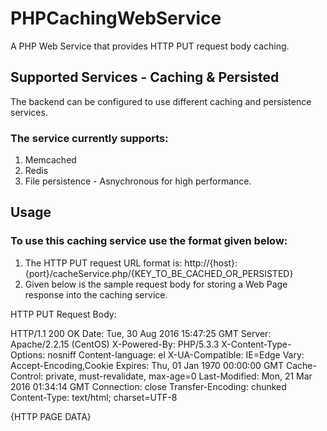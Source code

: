 # PHPCachingWebService
A PHP Web Service that provides HTTP PUT request body caching.

## Supported Services - Caching & Persisted

The backend can be configured to use different caching and persistence services.
### The service currently supports:
1. Memcached
2. Redis
3. File persistence - Asnychronous for high performance.

## Usage

### To use this caching service use the format given below:

1. The HTTP PUT request URL format is: http://{host}:{port}/cacheService.php/{KEY_TO_BE_CACHED_OR_PERSISTED}
2. Given below is the sample request body for storing a Web Page response into the caching service. 

HTTP PUT Request Body:

HTTP/1.1 200 OK
Date: Tue, 30 Aug 2016 15:47:25 GMT
Server: Apache/2.2.15 (CentOS)
X-Powered-By: PHP/5.3.3
X-Content-Type-Options: nosniff
Content-language: el
X-UA-Compatible: IE=Edge
Vary: Accept-Encoding,Cookie
Expires: Thu, 01 Jan 1970 00:00:00 GMT
Cache-Control: private, must-revalidate, max-age=0
Last-Modified: Mon, 21 Mar 2016 01:34:14 GMT
Connection: close
Transfer-Encoding: chunked
Content-Type: text/html; charset=UTF-8

{HTTP PAGE DATA}
